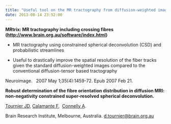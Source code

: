 ```yaml
---
title: "Useful tool on the MR tractography from diffusion-weighted imaging"
date: 2013-08-14 23:52:00
---
```


**MRtrix: MR tractography including crossing fibres (<http://www.brain.org.au/software/index.html>)**

- MR tractography using constrained spherical deconvolution (CSD) and probabilistic streamlines

- Useful to drastically improve the spatial resolution of the fiber tracks given the standard diffusion-weighted images compared to the conventional diffusion-tensor based tractography 

Neuroimage.
 
2007 May 1;35(4):1459-72. Epub 2007 Feb 21.

**Robust determination of the fibre orientation distribution in diffusion MRI: non-negativity constrained super-resolved spherical deconvolution.**

[Tournier JD](http://bspl.korea.ac.kr/pubmed?term=%22Tournier%20JD%22%5BAuthor%5D), 
[Calamante F](http://bspl.korea.ac.kr/pubmed?term=%22Calamante%20F%22%5BAuthor%5D), 
[Connelly A](http://bspl.korea.ac.kr/pubmed?term=%22Connelly%20A%22%5BAuthor%5D). 

Brain Research Institute, Melbourne, Australia. d.tournier@brain.org.au

